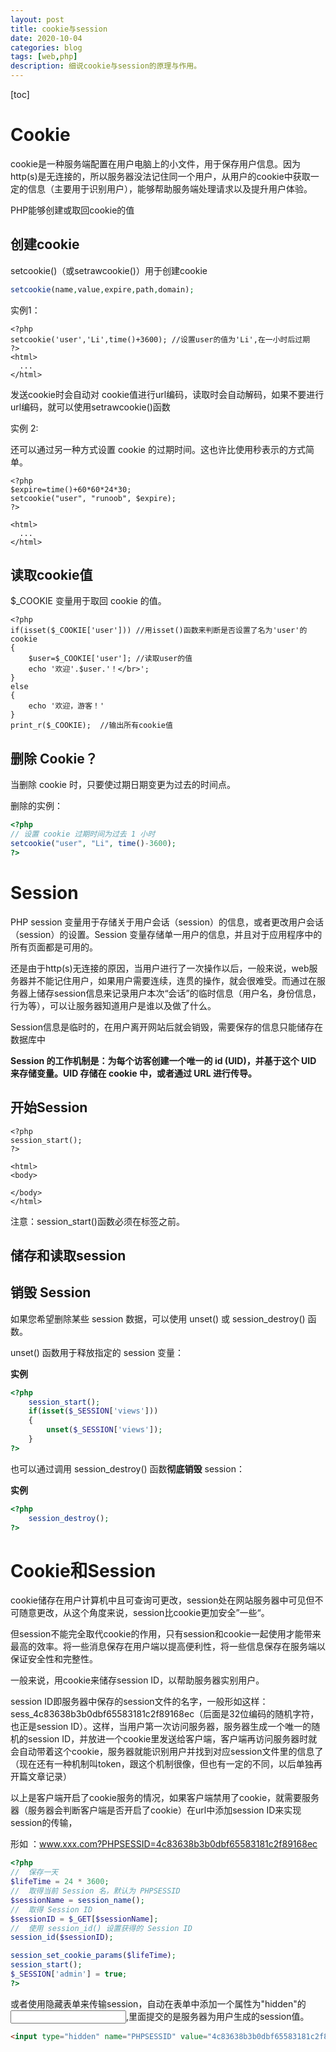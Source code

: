 ```yaml
---
layout: post
title: cookie与session
date: 2020-10-04
categories: blog
tags: [web,php]
description: 细说cookie与session的原理与作用。
---
```

[toc]

# Cookie

cookie是一种服务端配置在用户电脑上的小文件，用于保存用户信息。因为http(s)是无连接的，所以服务器没法记住同一个用户，从用户的cookie中获取一定的信息（主要用于识别用户），能够帮助服务端处理请求以及提升用户体验。

PHP能够创建或取回cookie的值

## 创建cookie

setcookie()（或setrawcookie()）用于创建cookie

```php
setcookie(name,value,expire,path,domain);
```

实例1：

```php+HTML
<?php
setcookie('user','Li',time()+3600);	//设置user的值为'Li',在一小时后过期
?>
<html>
  ...
</html>
```

发送cookie时会自动对 cookie值进行url编码，读取时会自动解码，如果不要进行url编码，就可以使用setrawcookie()函数

实例 2:

还可以通过另一种方式设置 cookie 的过期时间。这也许比使用秒表示的方式简单。

```php+HTML
<?php
$expire=time()+60*60*24*30;
setcookie("user", "runoob", $expire);
?>

<html>
  ...  
</html>
```

## 读取cookie值

 $_COOKIE 变量用于取回 cookie 的值。

```php+HTML
<?php
if(isset($_COOKIE['user']))	//用isset()函数来判断是否设置了名为'user'的cookie
{
	$user=$_COOKIE['user'];	//读取user的值
    echo '欢迎'.$user.'！</br>';
}
else
{
    echo '欢迎，游客！'
}
print_r($_COOKIE);	//输出所有cookie值
```

## 删除 Cookie？

当删除 cookie 时，只要使过期日期变更为过去的时间点。

删除的实例：

```php
<?php
// 设置 cookie 过期时间为过去 1 小时
setcookie("user", "Li", time()-3600);
?>
```

# Session

PHP session 变量用于存储关于用户会话（session）的信息，或者更改用户会话（session）的设置。Session 变量存储单一用户的信息，并且对于应用程序中的所有页面都是可用的。

还是由于http(s)无连接的原因，当用户进行了一次操作以后，一般来说，web服务器并不能记住用户，如果用户需要连续，连贯的操作，就会很难受。而通过在服务器上储存session信息来记录用户本次“会话”的临时信息（用户名，身份信息，行为等），可以让服务器知道用户是谁以及做了什么。

Session信息是临时的，在用户离开网站后就会销毁，需要保存的信息只能储存在数据库中

**Session 的工作机制是：为每个访客创建一个唯一的 id (UID)，并基于这个 UID 来存储变量。UID 存储在 cookie 中，或者通过 URL 进行传导。**

## 开始Session

```php+HTML
<?php
session_start(); 
?>
 
<html>
<body>
 
</body>
</html>
```

注意：session_start()函数必须在<html>标签之前。

## 储存和读取session



## 销毁 Session

如果您希望删除某些 session 数据，可以使用 unset() 或 session_destroy() 函数。

unset() 函数用于释放指定的 session 变量：

**实例**

```php
<?php 
    session_start(); 
	if(isset($_SESSION['views']))
    {    
        unset($_SESSION['views']);
    } 
?>
```



也可以通过调用 session_destroy() 函数**彻底销毁** session：

**实例**

```php
<?php 
    session_destroy(); 
?>
```

# Cookie和Session

cookie储存在用户计算机中且可查询可更改，session处在网站服务器中可见但不可随意更改，从这个角度来说，session比cookie更加安全”一些“。

但session不能完全取代cookie的作用，只有session和cookie一起使用才能带来最高的效率。将一些消息保存在用户端以提高便利性，将一些信息保存在服务端以保证安全性和完整性。

一般来说，用cookie来储存session ID，以帮助服务器实别用户。

session ID即服务器中保存的session文件的名字，一般形如这样：sess_4c83638b3b0dbf65583181c2f89168ec（后面是32位编码的随机字符，也正是session ID）。这样，当用户第一次访问服务器，服务器生成一个唯一的随机的session ID，并放进一个cookie里发送给客户端，客户端再访问服务器时就会自动带着这个cookie，服务器就能识别用户并找到对应session文件里的信息了（现在还有一种机制叫token，跟这个机制很像，但也有一定的不同，以后单独再开篇文章记录）

以上是客户端开启了cookie服务的情况，如果客户端禁用了cookie，就需要服务器（服务器会判断客户端是否开启了cookie）在url中添加session ID来实现session的传输，

形如 ：www.xxx.com?PHPSESSID=4c83638b3b0dbf65583181c2f89168ec

```php
<?php
//  保存一天
$lifeTime = 24 * 3600;
//  取得当前 Session 名，默认为 PHPSESSID
$sessionName = session_name();
//  取得 Session ID
$sessionID = $_GET[$sessionName];
//  使用 session_id() 设置获得的 Session ID
session_id($sessionID);

session_set_cookie_params($lifeTime);
session_start();
$_SESSION['admin'] = true;
?>
```

或者使用隐藏表单来传输session，自动在表单中添加一个属性为"hidden"的<input>,里面提交的是服务器为用户生成的session值。

```html
<input type="hidden" name="PHPSESSID" value="4c83638b3b0dbf65583181c2f89168ec">
```

